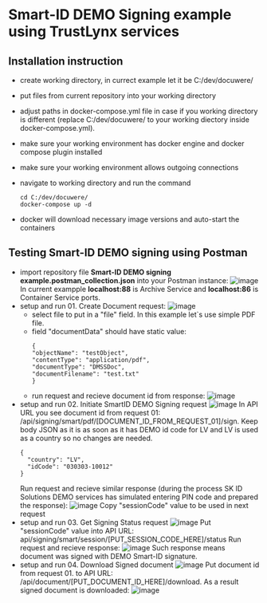 # Smart-ID DEMO Signing example using TrustLynx services
## Installation instruction
- create working directory, in currect example let it be C:/dev/docuwere/
- put files from current repository into your working directory
- adjust paths in docker-compose.yml file in case if you working directory is different (replace C:/dev/docuwere/ to your working diectory inside docker-compose.yml).
- make sure your working environment has docker engine and docker compose plugin installed
- make sure your working environment allows outgoing connections
- navigate to working directory and run the command
  
  ```
  cd C:/dev/docuwere/
  docker-compose up -d
  ```
- docker will download necessary image versions and auto-start the containers
## Testing Smart-ID DEMO signing using Postman
- import repository file **Smart-ID DEMO signing example.postman_collection.json** into your Postman instance:
![image](https://github.com/user-attachments/assets/dd294616-f8ec-48d5-a52e-66c043e29336)
In current exampple **localhost:88** is Archive Service and **localhost:86** is Container Service ports.
- setup and run 01. Create Document request:
      ![image](https://github.com/user-attachments/assets/000c8450-7249-4c4d-b4cd-787ded8f32b0)
    - select file to put in a "file" field. In this example let`s use simple PDF file.
    - field "documentData" should have static value:
      ```
      {
      "objectName": "testObject",
      "contentType": "application/pdf",
      "documentType": "DMSSDoc",
      "documentFilename": "test.txt"
      }
      ```
   - run request and recieve document id from response:
     ![image](https://github.com/user-attachments/assets/e51f0af5-5f3b-432d-a292-0e5546717f90)
- setup and run 02. Initiate SmartID DEMO Signing request
  ![image](https://github.com/user-attachments/assets/968a326c-9f1f-4960-aa08-d396b37c2b85)
  In API URL you see document id from request 01: /api/signing/smart/pdf/[DOCUMENT_ID_FROM_REQUEST_01]/sign.
  Keep body JSON as it is as soon as it has DEMO id code for LV and LV is used as a country so no changes are needed.
  ```
  {
    "country": "LV",
    "idCode": "030303-10012"  
  }  
  ```
  Run request and recieve similar response (during the process SK ID Solutions DEMO services has simulated entering PIN code and prepared the response):
  ![image](https://github.com/user-attachments/assets/981ff075-154f-4b8b-a13d-7f9c28b33930)
  Copy "sessionCode" value to be used in next request
- setup and run 03. Get Signing Status request
  ![image](https://github.com/user-attachments/assets/054daeb6-00a9-41f2-831b-45e5e887f4a4)
  Put "sessionCode" value into API URL: api/signing/smart/session/[PUT_SESSION_CODE_HERE]/status
  Run request and recieve response:
  ![image](https://github.com/user-attachments/assets/4f8503e4-eaf7-4b61-8a1a-58c91abd45e3)
  Such response means document was signed with DEMO Smart-ID signature.
- setup and run 04. Download Signed document
  ![image](https://github.com/user-attachments/assets/3269eb2e-8e3f-41e6-8d16-0018761ee4fe)
  Put document id from request 01. to API URL: /api/document/[PUT_DOCUMENT_ID_HERE]/download. As a result signed document is downloaded:
  ![image](https://github.com/user-attachments/assets/f0786974-cd56-439f-a679-8ad1a5380e53)




  


